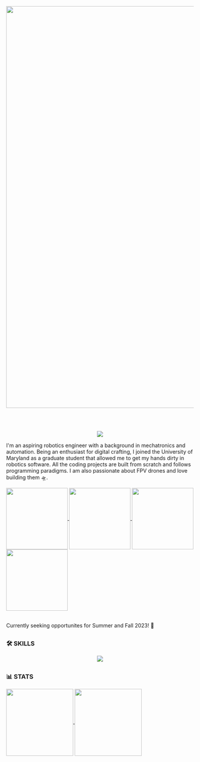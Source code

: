 <a href="https://github.com/aaqibsb">
  <img width=1080 align="center" src="https://github.com/aaqibsb/aaqibsb/blob/main/GIFS/gif101.gif" />
</a>

<br/><br/>

<p align="center">
  <a href="https://git.io/typing-svg"><img src="https://readme-typing-svg.demolab.com/?font=Courier&pause=10&vCenter=true&width=500&lines=>Hello+World!+This+is+Aaqib+Barodawala!"/></a>
</p>

I'm an aspiring robotics engineer with a background in mechatronics and automation. Being an enthusiast for digital crafting, I joined the University of Maryland as a graduate student that allowed me to get my hands dirty in robotics software. All the coding projects are built from scratch and follows programming paradigms. I am also passionate about FPV drones and love building them :flying_saucer:.

<!--![](https://github.com/aaqibsb/aaqibsb/blob/main/GIFS/gif1.gif)-->
<a href="https://github.com/aaqibsb">
  <img height=165 align="center" src="https://github.com/aaqibsb/aaqibsb/blob/main/GIFS/gif1.gif" />
</a>
<a href="https://github.com/aaqibsb">
  <img height=165 align="center" src="https://github.com/aaqibsb/aaqibsb/blob/main/GIFS/gif2.gif" />
</a>
<a href="https://github.com/aaqibsb">
  <img height=165 align="center" src="https://github.com/aaqibsb/aaqibsb/blob/main/GIFS/gif3.gif" />
</a>
<a href="https://github.com/aaqibsb">
  <img height=165 align="center" src="https://github.com/aaqibsb/aaqibsb/blob/main/GIFS/gif4.gif" />
</a>


\
Currently seeking opportunites for Summer and Fall 2023! 
:robot:

##
### :hammer_and_wrench: SKILLS 
<p align="center">
  <a href="https://skillicons.dev">
    <img src="https://skillicons.dev/icons?i=linux,bash,html,arduino,raspberrypi,ros,cpp,py,vscode,github,docker,autocad,latex" />
  </a>
</p>

##
### :bar_chart: STATS
<a href="https://github.com/aaqibsb">
  <img height=180 align="center" src="https://github-readme-stats.vercel.app/api/top-langs/?username=aaqibsb&layout=compact&theme=tokyonight" />
</a>
<a href="https://github.com/anuraghazra/convoychat">
  <img height=180 align="center" src="https://github-readme-activity-graph.vercel.app/graph?username=aaqibsb&theme=tokyo-night" />
</a>

<!--
**aaqibsb/aaqibsb** is a ✨ _special_ ✨ repository because its `README.md` (this file) appears on your GitHub profile.

Here are some ideas to get you started:

- 🔭 I’m currently working on ...
- 🌱 I’m currently learning ...
- 👯 I’m looking to collaborate on ...
- 🤔 I’m looking for help with ...
- 💬 Ask me about ...
- 📫 How to reach me: ...
- 😄 Pronouns: ...
- ⚡ Fun fact: ...
-->
